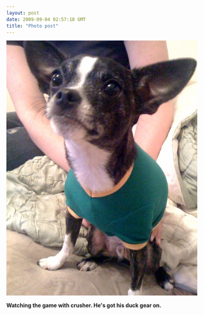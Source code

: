 ```yaml
---
layout: post
date: 2009-09-04 02:57:18 GMT
title: "Photo post"
---
```

![travisj](/images/b2bbe2fe1c788706cb24cfc54715dfb81b49fdacf714b697a8eb0d00db3dbc41.jpg)

<b>Watching the game with crusher. He's got his duck gear on.</b>
